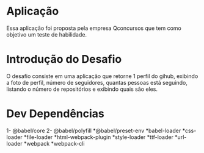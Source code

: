 # Aplicação 
Essa aplicação foi proposta pela empresa Qconcursos que tem como objetivo um teste de habilidade. 

# Introdução do Desafio
O desafio consiste em uma aplicação que  retorne 1 perfil do gihub, exibindo a foto de perfil, número de seguidores, quantas pessoas está seguindo, listando o número de repositórios e exibindo quais são eles.

# Dev Dependências 

1- @babel/core
2- @babel/polyfill
*@babel/preset-env
*babel-loader
*css-loader
*file-loader
*html-webpack-plugin
*style-loader
*ttf-loader
*url-loader
*webpack
*webpack-cli
